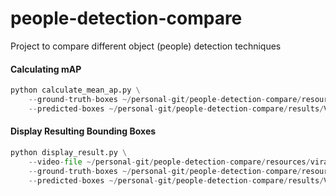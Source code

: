 # people-detection-compare
Project to compare different object (people) detection techniques


#### Calculating mAP
```python
python calculate_mean_ap.py \
    --ground-truth-boxes ~/personal-git/people-detection-compare/resources/virat_dataset/VIRAT_S_010000_00_000000_000165_ground_truth_boxes.json \
    --predicted-boxes ~/personal-git/people-detection-compare/results/VIRAT_S_010000_00_000000_000165_mobile_ssd_predicted_boxes.json
```

#### Display Resulting Bounding Boxes
```python
python display_result.py \
    --video-file ~/personal-git/people-detection-compare/resources/virat_dataset/VIRAT_S_010000_00_000000_000165.mp4 \
    --ground-truth-boxes ~/personal-git/people-detection-compare/resources/virat_dataset/VIRAT_S_010000_00_000000_000165_ground_truth_boxes.json \
    --predicted-boxes ~/personal-git/people-detection-compare/results/VIRAT_S_010000_00_000000_000165_mobile_ssd_predicted_boxes.json
```